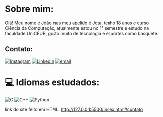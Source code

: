 # Sobre mim:
Olá! Meu nome é João mas meu apelido é Jota, tenho 18 anos e curso Ciência da Computação, atualmente estou no 1° semestre e estudo na faculdade UniCEUB, gosto muito de tecnologia e esportes como basquete.


## Contato:
[![Instagram](https://img.shields.io/badge/Instagram-%23E4405F.svg?logo=Instagram&logoColor=white)](https://instagram.com/imjotaa_) [![LinkedIn](https://img.shields.io/badge/LinkedIn-%230077B5.svg?logo=linkedin&logoColor=white)](https://linkedin.com/in/https://www.linkedin.com/in/jo%C3%A3o-pedro-oliveira-5a01b62aa/?lipi=urn%3Ali%3Apage%3Ad_flagship3_profile_view_base%3BQ5QkoiozQJ6YmzNRGN7CSQ%3D%3D) [![email](https://img.shields.io/badge/Email-D14836?logo=gmail&logoColor=white)](mailto:santosoliveirajoao@sempreceub.com) 

# 💻 Idiomas estudados:
![C](https://img.shields.io/badge/c-%2300599C.svg?style=for-the-badge&logo=c&logoColor=white) ![C++](https://img.shields.io/badge/c++-%2300599C.svg?style=for-the-badge&logo=c%2B%2B&logoColor=white) ![Python](https://img.shields.io/badge/python-3670A0?style=for-the-badge&logo=python&logoColor=ffdd54)

link do site feito em HTML: http://127.0.0.1:5500/index.html#contato

<!-- Proudly created with GPRM ( https://gprm.itsvg.in ) -->
